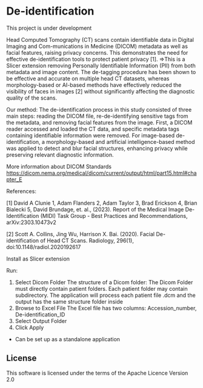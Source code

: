 # De-identification
This project is under development

Head Computed Tomography (CT) scans contain identifiable data in Digital Imaging and Com-munications in Medicine (DICOM) metadata as well as facial features, raising privacy concerns. This demonstrates the need for effective de-identification tools to protect patient privacy [1]. 
=>This is a Slicer extension removing Personally Identifiable Information (PII) from both metadata and image content. The de-tagging procedure has been shown to be effective and accurate on multiple head CT datasets, whereas morphology-based or AI-based methods have effectively reduced the visibility of faces in images [2] without significantly affecting the diagnostic quality of the scans. 

Our method:
The de-identification process in this study consisted of three main steps: reading the DICOM file, re-de-identifying sensitive tags from the metadata, and removing facial features from the image. First, a DICOM reader accessed and loaded the CT data, and specific metadata tags containing identifiable information were removed. For image-based de-identification, a morphology-based and artificial intelligence-based method was applied to detect and blur facial structures, enhancing privacy while preserving relevant diagnostic information. 

More information about DICOM Standards
https://dicom.nema.org/medical/dicom/current/output/html/part15.html#chapter_E

References:

[1] David A Clunie 1, Adam Flanders 2, Adam Taylor 3, Brad Erickson 4, Brian Bialecki 5, David Brundage, et. al., (2023). Report of the Medical Image De-Identification (MIDI) Task Group - Best Practices and Recommendations, arXiv:2303.10473v2 

[2] Scott A. Collins, Jing Wu, Harrison X. Bai. (2020). Facial De-identification of Head CT Scans. Radiology, 296(1), doi:10.1148/radiol.2020192617



Install as Slicer extension

Run:
1.	Select Dicom Folder
The structure of a Dicom folder: The Dicom Folder must directly contain patient folders. Each patient folder may contain subdirectory. The application will process each patient file .dcm and the output has the same structure folder inside
2.	Browse to Excel File
The Excel file has two columns: Accession_number, De-identification_ID
3.	Select Output Folder
4.	Click Apply
- Can be set up as a standalone application

## License
This software is licensed under the terms of the Apache Licence Version 2.0
